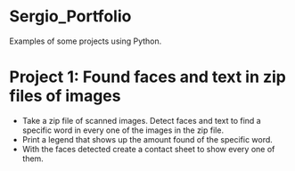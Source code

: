 # Sergio_Portfolio
Examples of some projects using Python.


#  Project 1: Found faces and text in zip files of images

* Take a zip file of scanned images. Detect faces and text to find a specific word in every one of the images in the zip file.
* Print a legend that shows up the amount found of the specific word.
* With the faces detected create a contact sheet to show every one of them.
